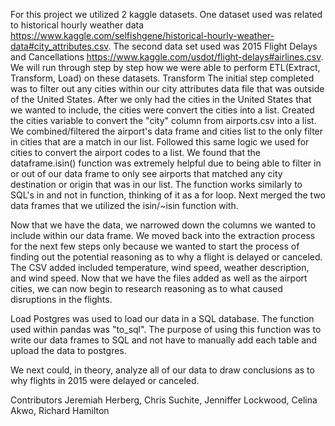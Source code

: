 For this project we utilized 2 kaggle datasets. One dataset used was related to historical hourly weather data https://www.kaggle.com/selfishgene/historical-hourly-weather-data#city_attributes.csv. The second data set used was 2015 Flight Delays and Cancellations https://www.kaggle.com/usdot/flight-delays#airlines.csv. We will run through step by step how we were able to perform ETL(Extract, Transform, Load) on these datasets.
Transform
The initial step completed was to filter out any cities within our city attributes data file that was outside of the United States. After we only had the cities in the United States that we wanted to include, the cities were convert the cities into a list. Created the cities variable to convert the "city" column from airports.csv into a list. We combined/filtered the airport's data frame and cities list to the only filter in cities that are a match in our list. Followed this same logic we used for cities to convert the airport codes to a list. We found that the dataframe.isin() function was extremely helpful due to being able to filter in or out of our data frame to only see airports that matched any city destination or origin that was in our list. The function works similarly to SQL's in and not in function, thinking of it as a for loop. Next merged the two data frames that we utilized the isin/~isin function with.

Now that we have the data, we narrowed down the columns we wanted to include within our data frame. We moved back into the extraction process for the next few steps only because we wanted to start the process of finding out the potential reasoning as to why a flight is delayed or canceled. The CSV added  included temperature, wind speed, weather description, and wind speed. Now that we have the files added as well as the airport cities, we can now begin to research reasoning as to what caused disruptions in the flights.

Load
Postgres was used to load our data in a SQL database. The function used within pandas was "to_sql". The purpose of using this function was to write our data frames to SQL and not have to manually add each table and upload the data to postgres.

We next could, in theory, analyze all of our data to draw conclusions as to why flights in 2015 were delayed or canceled.

Contributors
Jeremiah Herberg, Chris Suchite, Jenniffer Lockwood, Celina Akwo, Richard Hamilton
